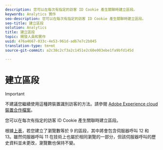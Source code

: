 ```yaml
---
description: 您可以在每次有指定的訪客 ID Cookie 產生關聯時建立區段。
keywords: Analytics 實作
seo-description: 您可以在每次有指定的訪客 ID Cookie 產生關聯時建立區段。
seo-title: 建立區段
solution: Analytics
title: 建立區段
topic: 開發人員和實作
uuid: 476a4667-033c-4e53-961d-ad67e7c2b045
translation-type: tm+mt
source-git-commit: a2c38c2cf3a2c1451e2c60e003ebe1fa9bfd145d

---
```



# 建立區段

>[!IMPORTANT]
>
>不建議您繼續使用這種跨裝置識別訪客的方法。請參閱 [Adobe Experience cloud裝置合作檔案](https://marketing.adobe.com/resources/help/en_US/mcdc/)。

您可以在每次有指定的訪客 ID Cookie 產生關聯時建立區段。

根據[上表](../../../implement/js-implementation/xdevice-visid/visit-example.md#concept_E3B32B8E539F4FDC8E3FA872328B87BA)，若您建立了瀏覽數等於 9 的區段，其中將會包含伺服器呼叫 12 和 13。雖然伺服器呼叫 11 在技術上也屬於相同瀏覽的一部分，但該伺服器呼叫的歷史資料並未更改，瀏覽數也保持不變。
